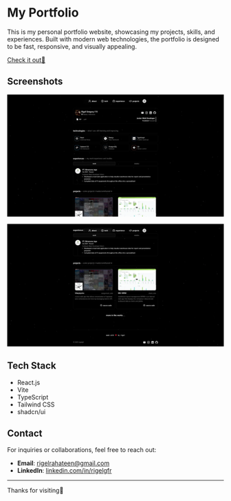 # My Portfolio

This is my personal portfolio website, showcasing my projects, skills, and experiences. Built with modern web technologies, the portfolio is designed to be fast, responsive, and visually appealing.

[Check it out🥴](https://rigelgfr.github.io/portfolio)

## Screenshots

![1](/public/ss/1.webp)

![2](/public/ss/2.webp)

## Tech Stack

- React.js
- Vite
- TypeScript
- Tailwind CSS
- shadcn/ui

## Contact

For inquiries or collaborations, feel free to reach out:
- **Email**: rigelrahateen@gmail.com
- **LinkedIn**: [linkedin.com/in/rigelgfr](https://www.linkedin.com/in/rigel-gregory-feliciano-rahateen-b6a3b3312/)

---

Thanks for visiting🙏

